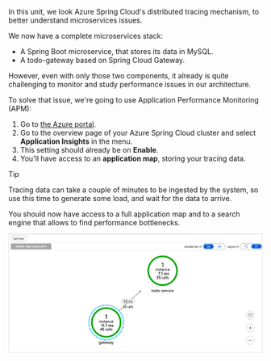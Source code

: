 In this unit, we look Azure Spring Cloud's distributed tracing mechanism, to better understand microservices issues.

We now have a complete microservices stack:

- A Spring Boot microservice, that stores its data in MySQL.
- A todo-gateway based on Spring Cloud Gateway.

However, even with only those two components, it already is quite challenging to monitor and study performance issues in our architecture.

To solve that issue, we're going to use Application Performance Monitoring (APM):

1. Go to [the Azure portal](https://portal.azure.com/?WT.mc_id=azurespringcloud-mslearn-judubois).
2. Go to the overview page of your Azure Spring Cloud cluster and select **Application Insights** in the menu.
3. This setting should already be on **Enable**.
4. You'll have access to an **application map**, storing your tracing data.

> [!TIP]
> Tracing data can take a couple of minutes to be ingested by the system, so use this time to generate some load, and wait for the data to arrive.

You should now have access to a full application map and to a search engine that allows to find performance bottlenecks.

![Distributed tracing.](../media/6-distributed-tracing.png)
